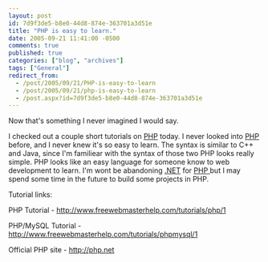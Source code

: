 ```yaml
---
layout: post
id: 7d9f3de5-b8e0-44d8-874e-363701a3d51e
title: "PHP is easy to learn."
date: 2005-09-21 11:41:00 -0500
comments: true
published: true
categories: ["blog", "archives"]
tags: ["General"]
redirect_from: 
  - /post/2005/09/21/PHP-is-easy-to-learn
  - /post/2005/09/21/php-is-easy-to-learn
  - /post.aspx?id=7d9f3de5-b8e0-44d8-874e-363701a3d51e
---
```

<!-- more -->
<P>Now that's something I never imagined I would say.</P>
<P>I checked out a couple short tutorials on <A href="http://php.net">PHP</A> today. I never looked into <A href="http://php.net">PHP</A> before, and I never knew it's so easy to learn. The syntax is similar to C++ and Java, since I'm familiear with the syntax of those two PHP looks really simple. PHP looks like an easy language for someone know to web development to learn. I'm wont be abandoning <A title=.NET href="http://www.microsoft.com/net/" target=_blank>.NET</A> for <A href="http://php.net">PHP </A>but I may spend some time in the future to build some projects in PHP.</P>
<P>Tutorial links:</P>
<P>PHP Tutorial - <A href="http://www.freewebmasterhelp.com/tutorials/php/1">http://www.freewebmasterhelp.com/tutorials/php/1</A></P>
<P>PHP/MySQL Tutorial - <A href="http://www.freewebmasterhelp.com/tutorials/phpmysql/1">http://www.freewebmasterhelp.com/tutorials/phpmysql/1</A></P>
<P>Official PHP site - <A href="http://php.net/">http://php.net</A></P>
